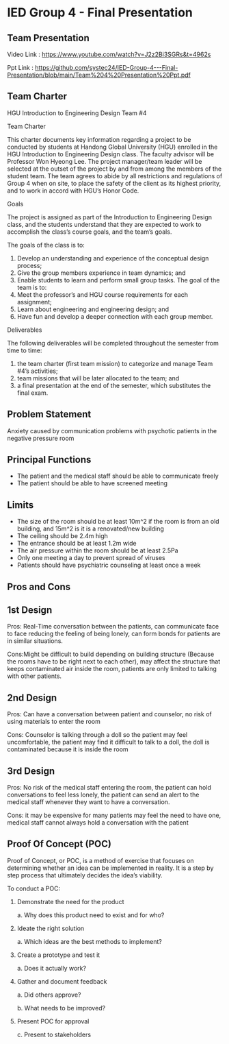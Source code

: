 # IED Group 4 - Final Presentation

Team Presentation
--------------------
Video Link : https://www.youtube.com/watch?v=J2z2Bi3SGRs&t=4962s

Ppt Link : https://github.com/systec24/IED-Group-4---Final-Presentation/blob/main/Team%204%20Presentation%20Ppt.pdf

Team Charter
--------------------
HGU Introduction to Engineering Design Team #4

Team Charter

   This charter documents key information regarding a project to be conducted by students at Handong Global University (HGU) enrolled in the HGU Introduction to Engineering Design class. The faculty advisor will be Professor Won Hyeong Lee. The project manager/team leader will be selected at the outset of the project by and from among the members of the student team.
  The team agrees to abide by all restrictions and regulations of Group 4 when on site, to place the safety of the client as its highest priority, and to work in accord with HGU’s Honor Code.

Goals

   The project is assigned as part of the Introduction to Engineering Design class, and the students understand that they are expected to work to accomplish the class’s course goals, and the team’s goals.
   
   The goals of the class is to:
1.	Develop an understanding and experience of the conceptual design process;
2.	Give the group members experience in team dynamics; and
3.	Enable students to learn and perform small group tasks.
   The goal of the team is to:
1.	Meet the professor’s and HGU course requirements for each assignment;
2.	Learn about engineering and engineering design; and 
3.	Have fun and develop a deeper connection with each group member.

Deliverables

   The following deliverables will be completed throughout the semester from time to time:

1.	the team charter (first team mission) to categorize and manage Team #4’s activities;
2.	team missions that will be later allocated to the team; and
3.	a final presentation at the end of the semester, which substitutes the final exam.

Problem Statement
--------------------
Anxiety caused by communication problems with psychotic patients in the negative pressure room

Principal Functions
--------------------
- The patient and the medical staff should be able to communicate freely
- The patient should be able to have screened meeting

Limits
--------------------
- The size of the room should be at least 10m^2 if the room is from an old building, and 15m^2 is it is a renovated/new building
- The ceiling should be 2.4m high
- The entrance should be at least 1.2m wide
- The air pressure within the room should be at least 2.5Pa
- Only one meeting a day to prevent spread of viruses
- Patients should have psychiatric counseling at least once a week

Pros and Cons
---------------------
1st Design
-----------
Pros: Real-Time conversation between the patients, can communicate face to face reducing the feeling of being lonely, can form bonds for patients are in similar situations.

Cons:Might be difficult to build depending on building structure (Because the rooms have to be right next to each other), may affect the structure that keeps contaminated air inside the room, patients are only limited to talking with other patients.

2nd Design
-----------
Pros: Can have a conversation between patient and counselor, no risk of using materials to enter the room

Cons: Counselor is talking through a doll so the patient may feel uncomfortable, the patient may find it difficult to talk to a doll, the doll is contaminated because it is inside the room


3rd Design
-----------
Pros: No risk of the medical staff entering the room, the patient can hold conversations to feel less lonely, the patient can send an alert to the medical staff whenever they want to have a conversation.

Cons: it may be expensive for many patients may feel the need to have one, medical staff cannot always hold a conversation with the patient

Proof Of Concept (POC)
------------------------
Proof of Concept, or POC, is a method of exercise that focuses on determining whether an idea can be implemented in reality. It is a step by step process that ultimately decides the idea’s viability.

To conduct a POC: 
1. Demonstrate the need for the product

    a. Why does this product need to exist and for who?

2. Ideate the right solution

    a. Which ideas are the best methods to implement?

3. Create a prototype and test it

    a. Does it actually work?

4. Gather and document feedback

    a. Did others approve?
    
    b. What needs to be improved?

5. Present POC for approval

    c. Present to stakeholders







